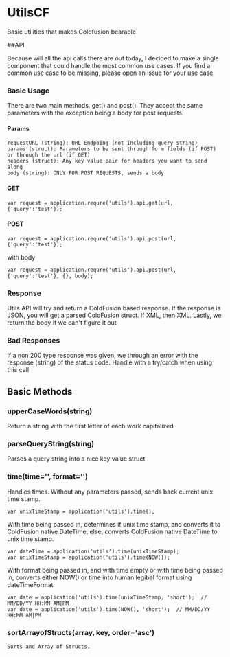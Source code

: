 # UtilsCF
Basic utilities that makes Coldfusion bearable

##API

Because will all the api calls there are out today, I decided to make a single component that could handle the most common use cases.  If you find a common use case to be missing, please open an issue for your use case.

### Basic Usage

There are two main methods, get() and post().  They accept the same parameters with the exception being a body for post requests.

#### Params
    requestURL (string): URL Endpoing (not including query string)
    params (struct): Parameters to be sent through form fields (if POST) or through the url (if GET)
    headers (struct): Any key value pair for headers you want to send along
    body (string): ONLY FOR POST REQUESTS, sends a body

#### GET

    var request = application.requre('utils').api.get(url, {'query':'test'});
    
#### POST

    var request = application.requre('utils').api.post(url, {'query':'test'});
    
with body

    var request = application.requre('utils').api.post(url, {'query':'test'}, {}, body);
    
    
### Response

Utils.API will try and return a ColdFusion based response.  If the response is JSON, you will get a parsed ColdFusion struct.  If XML, then XML.  Lastly, we return the body if we can't figure it out

### Bad Responses

If a non 200 type response was given, we through an error with the response (string) of the status code.  Handle with a try/catch when using this call

## Basic Methods

### upperCaseWords(string)
    
Return a string with the first letter of each work capitalized

### parseQueryString(string)

Parses a query string into a nice key value struct

### time(time='', format='')

Handles times.
Without any parameters passed, sends back current unix time stamp.
    
    var unixTimeStamp = application('utils').time();
    
With time being passed in, determines if unix time stamp, and converts it to ColdFusion native DateTime, else, converts ColdFusion native DateTime to unix time stamp.

    var dateTime = application('utils').time(unixTimeStamp);
    var unixTimeStamp = application('utils').time(NOW());

With format being passed in, and with time empty or with time being passed in, converts either NOW() or time into human legibal format using dateTimeFormat

    var date = application('utils').time(unixTimeStamp, 'short');  // MM/DD/YY HH:MM AM|PM
    var date = application('utils').time(NOW(), 'short');  // MM/DD/YY HH:MM AM|PM

### sortArrayofStructs(array, key, order='asc')

    Sorts and Array of Structs.  
    
